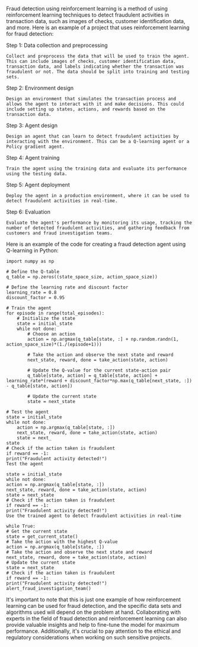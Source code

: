 Fraud detection using reinforcement learning is a method of using reinforcement learning techniques to detect fraudulent activities in transaction data, such as images of checks, customer identification data, and more. Here is an example of a project that uses reinforcement learning for fraud detection:

Step 1: Data collection and preprocessing

    Collect and preprocess the data that will be used to train the agent. This can include images of checks, customer identification data, transaction data, and labels indicating whether the transaction was fraudulent or not. The data should be split into training and testing sets.

Step 2: Environment design

    Design an environment that simulates the transaction process and allows the agent to interact with it and make decisions. This could include setting up states, actions, and rewards based on the transaction data.

Step 3: Agent design

    Design an agent that can learn to detect fraudulent activities by interacting with the environment. This can be a Q-learning agent or a Policy gradient agent.

Step 4: Agent training

    Train the agent using the training data and evaluate its performance using the testing data.

Step 5: Agent deployment

    Deploy the agent in a production environment, where it can be used to detect fraudulent activities in real-time.

Step 6: Evaluation

    Evaluate the agent's performance by monitoring its usage, tracking the number of detected fraudulent activities, and gathering feedback from customers and fraud investigation teams.

Here is an example of the code for creating a fraud detection agent using Q-learning in Python:

    import numpy as np

    # Define the Q-table
    q_table = np.zeros((state_space_size, action_space_size))

    # Define the learning rate and discount factor
    learning_rate = 0.8
    discount_factor = 0.95

    # Train the agent
    for episode in range(total_episodes):
        # Initialize the state
        state = initial_state
        while not done:
            # Choose an action
            action = np.argmax(q_table[state, :] + np.random.randn(1, action_space_size)*(1./(episode+1)))

            # Take the action and observe the next state and reward
            next_state, reward, done = take_action(state, action)

            # Update the Q-value for the current state-action pair
            q_table[state, action] = q_table[state, action] + learning_rate*(reward + discount_factor*np.max(q_table[next_state, :]) - q_table[state, action])

            # Update the current state
            state = next_state

    # Test the agent
    state = initial_state
    while not done:
        action = np.argmax(q_table[state, :])
        next_state, reward, done = take_action(state, action)
        state = next_
    state
    # Check if the action taken is fraudulent
    if reward == -1:
    print("Fraudulent activity detected!")
    Test the agent

    state = initial_state
    while not done:
    action = np.argmax(q_table[state, :])
    next_state, reward, done = take_action(state, action)
    state = next_state
    # Check if the action taken is fraudulent
    if reward == -1:
    print("Fraudulent activity detected!")
    Use the trained agent to detect fraudulent activities in real-time

    while True:
    # Get the current state
    state = get_current_state()
    # Take the action with the highest Q-value
    action = np.argmax(q_table[state, :])
    # Take the action and observe the next state and reward
    next_state, reward, done = take_action(state, action)
    # Update the current state
    state = next_state
    # Check if the action taken is fraudulent
    if reward == -1:
    print("Fraudulent activity detected!")
    alert_fraud_investigation_team()
    
It's important to note that this is just one example of how reinforcement learning can be used for fraud detection, and the specific data sets and algorithms used will depend on the problem at hand. Collaborating with experts in the field of fraud detection and reinforcement learning can also provide valuable insights and help to fine-tune the model for maximum performance. Additionally, it's crucial to pay attention to the ethical and regulatory considerations when working on such sensitive projects.
